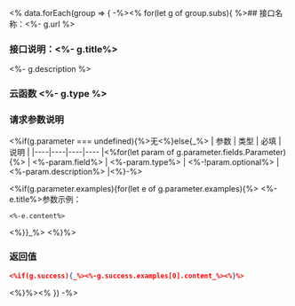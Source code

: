 <% data.forEach(group => { -%><% for(let g of group.subs){ %>## 接口名称：<%- g.url %>

### 接口说明：<%- g.title%>

<%- g.description %>

### 云函数 <%- g.type %>

### 请求参数说明

<%if(g.parameter === undefined){%>无<%}else{_%>
| 参数 | 类型 | 必填 | 说明 |
|----|----|----|---- |<%for(let param of g.parameter.fields.Parameter){%>
| <%-param.field%> | <%-param.type%> | <%-!param.optional%> | <%-param.description%> |<%}-%>

<%if(g.parameter.examples){for(let e of g.parameter.examples){%>
<%-e.title%>参数示例：
```<%-e.type%>
<%-e.content%>
```
<%}}_%>
<%}%>
### 返回值

```json
<%if(g.success){_%><%-g.success.examples[0].content_%><%}%>
```

<%}%><% }) -%>

